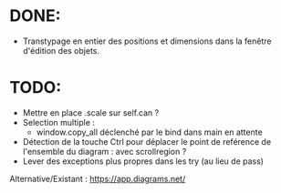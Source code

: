 # DONE:
+ Transtypage en entier des positions et dimensions dans la fenêtre d'édition des objets.

# TODO:
+ Mettre en place .scale sur self.can ?   
+ Selection multiple :
  + window.copy_all déclenché par le bind dans main en attente
+ Détection de la touche Ctrl pour déplacer le point de reférence de l'ensemble du diagram : avec scrollregion ?  
+ Lever des exceptions plus propres dans les try (au lieu de pass)

Alternative/Existant : https://app.diagrams.net/
